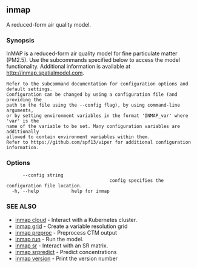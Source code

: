 ## inmap

A reduced-form air quality model.

### Synopsis

InMAP is a reduced-form air quality model for fine particulate matter (PM2.5).
	Use the subcommands specified below to access the model functionality.
	Additional information is available at http://inmap.spatialmodel.com.

	Refer to the subcommand documentation for configuration options and default settings.
	Configuration can be changed by using a configuration file (and providing the
	path to the file using the --config flag), by using command-line arguments,
	or by setting environment variables in the format 'INMAP_var' where 'var' is the
	name of the variable to be set. Many configuration variables are additionally
	allowed to contain environment variables within them.
	Refer to https://github.com/spf13/viper for additional configuration information.

### Options

```
      --config string   
                                      config specifies the configuration file location.
  -h, --help            help for inmap
```

### SEE ALSO

* [inmap cloud](inmap_cloud.md)	 - Interact with a Kubernetes cluster.
* [inmap grid](inmap_grid.md)	 - Create a variable resolution grid
* [inmap preproc](inmap_preproc.md)	 - Preprocess CTM output
* [inmap run](inmap_run.md)	 - Run the model.
* [inmap sr](inmap_sr.md)	 - Interact with an SR matrix.
* [inmap srpredict](inmap_srpredict.md)	 - Predict concentrations
* [inmap version](inmap_version.md)	 - Print the version number

